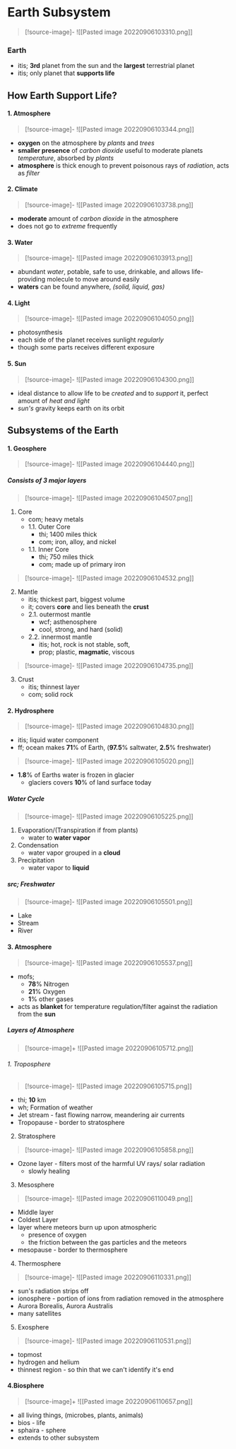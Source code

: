  
# Earth Subsystem   
> [!source-image]-
![[Pasted image 20220906103310.png]]

### Earth
- itis; **3rd** planet from the sun and the **largest** terrestrial planet
- itis; only planet that **supports life**

## **How Earth Support Life?**
#### 1. Atmosphere   
> [!source-image]-
![[Pasted image 20220906103344.png]]
- **oxygen** on the atmosphere by *plants* and *trees*
- **smaller presence** of *carbon dioxide* useful to moderate planets *temperature*, absorbed by *plants*
- **atmosphere** is thick enough to prevent poisonous rays of *radiation*, acts as *filter*

#### 2. Climate  
> [!source-image]-
![[Pasted image 20220906103738.png]]
- **moderate** amount of *carbon dioxide* in the atmosphere
- does not go to *extreme* frequently

#### 3. Water  
> [!source-image]-
![[Pasted image 20220906103913.png]]
- abundant *water*, potable, safe to use, drinkable, and allows life-providing molecule to move around easily
- **waters** can be found anywhere, *(solid, liquid, gas)*

#### 4. Light 
> [!source-image]-
![[Pasted image 20220906104050.png]]
- photosynthesis
- each side of the planet receives sunlight *regularly*
- though some parts receives different exposure

#### 5. Sun
> [!source-image]-
![[Pasted image 20220906104300.png]]
- ideal distance to allow life to be *created* and to *support* it, perfect amount of *heat and light*
- *sun's* gravity keeps earth on its orbit

## Subsystems of the Earth
#### 1. Geosphere 
> [!source-image]-
![[Pasted image 20220906104440.png]]
##### Consists of 3 major layers
> [!source-image]-
![[Pasted image 20220906104507.png]]
1. Core
	- com; heavy metals
	- 1.1. Outer Core
		- thi; 1400 miles thick
		- com; iron, alloy, and nickel
	- 1.1. Inner Core
		- thi; 750 miles thick
		- com; made up of primary iron

> [!source-image]-
![[Pasted image 20220906104532.png]]
2. Mantle
	- itis; thickest part, biggest volume
	- it; covers **core** and lies beneath the **crust**
	- 2.1. outermost mantle
		- wcf; asthenosphere
		- cool, strong, and hard (solid)
	- 2.2. innermost mantle
		- itis; hot, rock is not stable, soft,
		- prop; plastic, **magmatic**, viscous

> [!source-image]-
![[Pasted image 20220906104735.png]]
3. Crust
	- itis; thinnest layer
	- com; solid rock

#### 2. Hydrosphere
> [!source-image]-
![[Pasted image 20220906104830.png]]
- itis; liquid water component
- ff; ocean makes **71**% of Earth, (**97.5**% saltwater, **2.5**% freshwater)
> [!source-image]-
![[Pasted image 20220906105020.png]]
- **1.8**% of Earths water is frozen in glacier
	- glaciers covers **10**% of land surface today 

##### Water Cycle
> [!source-image]-
![[Pasted image 20220906105225.png]]
1. Evaporation/(Transpiration if from plants)
	- water to **water vapor**
2. Condensation
	- water vapor grouped in a **cloud**
3. Precipitation
	- water vapor to **liquid**

##### src; **Freshwater**
> [!source-image]-
![[Pasted image 20220906105501.png]]
- Lake
- Stream
- River

#### 3. Atmosphere
> [!source-image]-
![[Pasted image 20220906105537.png]]
- mofs; 
	- **78**% Nitrogen
	- **21**% Oxygen
	- **1**% other gases
- acts as **blanket** for temperature regulation/filter against the radiation from the **sun**

##### **Layers of Atmosphere**
> [!source-image]+
![[Pasted image 20220906105712.png]]

###### 1. Troposphere
> [!source-image]-
![[Pasted image 20220906105715.png]]
- thi; **10** km
- wh; Formation of weather
- Jet stream - fast flowing narrow, meandering air currents
- Tropopause - border to stratosphere

2. Stratosphere
> [!source-image]-
![[Pasted image 20220906105858.png]]
- Ozone layer - filters most of the harmful UV rays/ solar radiation
	- slowly healing 

3. Mesosphere
> [!source-image]-
![[Pasted image 20220906110049.png]]
- Middle layer
- Coldest Layer
- layer where meteors burn up upon atmospheric
	- presence of oxygen
	- the friction between the gas particles and the meteors
- mesopause - border to thermosphere

4. Thermosphere
> [!source-image]-
![[Pasted image 20220906110331.png]]
- sun's radiation strips off
- ionosphere - portion of ions from radiation removed in the atmosphere
- Aurora Borealis, Aurora Australis
- many satellites

5. Exosphere
> [!source-image]-
![[Pasted image 20220906110531.png]]
- topmost
- hydrogen and helium
- thinnest region - so thin that we can't identify it's end

#### 4.Biosphere
> [!source-image]+
![[Pasted image 20220906110657.png]]
- all living things, (microbes, plants, animals)
- bios - life
- sphaira - sphere
- extends to other subsystem
